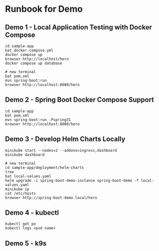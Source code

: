 # Runbook for Demo

## Demo 1 - Local Application Testing with Docker Compose

```shell
cd sample-app
bat docker-compose.yml
docker compose up
browser http://localhost/hero
docker compose up database

# new terminal
bat pom.xml
mvn spring-boot:run
browser http://localhost:8080/hero
```

## Demo 2 - Spring Boot Docker Compose Support
```shell
cd sample-app
bat pom.xml
mvn spring-boot:run -Pspring31
browser http://localhost:8080/hero
```

## Demo 3 - Develop Helm Charts Locally
```shell
minikube start --nodes=2 --addons=ingress,dashboard
minikube dashboard

# new terminal
cd sample-app/deployment/helm-charts
tree
bat local-values.yaml
helm upgrade -i spring-boot-demo-instance spring-boot-demo -f local-values.yaml
minikube ip
cat /etc/hosts
browser http://spring-boot-demo.local/hero
```

## Demo 4 - kubectl
```shell
kubectl get po
kubectl logs <pod name>
```

## Demo 5 - k9s
